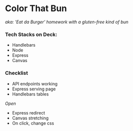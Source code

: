 # Color That Bun
_aka: 'Eat da Burger' homework with a gluten-free kind of bun_

### Tech Stacks on Deck:

+ Handlebars
+ Node
+ Express
+ Canvas

### Checklist 

+ API endpoints working 
+ Express serving page
+ Handlebars tables

*Open*
+ Express redirect 
+ Canvas stretching
+ On click, change css